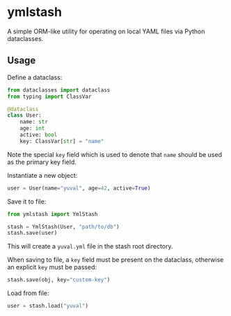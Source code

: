 # ymlstash

A simple ORM-like utility for operating on local YAML files via Python dataclasses.

## Usage

Define a dataclass:

```python
from dataclasses import dataclass
from typing import ClassVar

@dataclass
class User:
    name: str
    age: int
    active: bool
    key: ClassVar[str] = "name"
```

Note the special `key` field which is used to denote that `name` should be used as the primary key field.

Instantiate a new object:

```python
user = User(name="yuval", age=42, active=True)
```

Save it to file:

```python
from ymlstash import YmlStash

stash = YmlStash(User, "path/to/db")
stash.save(user)
```

This will create a `yuval.yml` file in the stash root directory.

When saving to file, a `key` field must be present on the dataclass, otherwise an explicit `key` must be passed:

```python
stash.save(obj, key="custom-key")
```

Load from file:

```python
user = stash.load("yuval")
```
